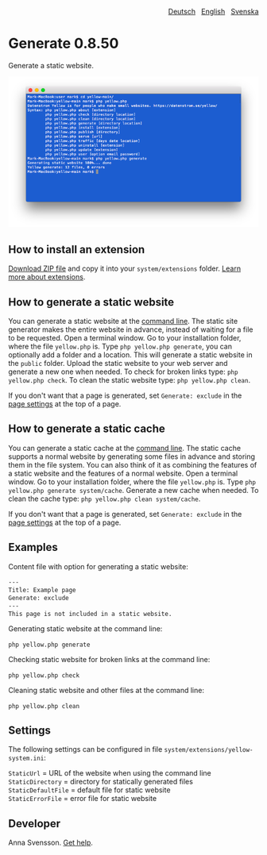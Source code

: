 <p align="right"><a href="README-de.md">Deutsch</a> &nbsp; <a href="README.md">English</a> &nbsp; <a href="README-sv.md">Svenska</a></p>

# Generate 0.8.50

Generate a static website.

<p align="center"><img src="static-screenshot.png?raw=true" alt="Screenshot"></p>

## How to install an extension

[Download ZIP file](https://github.com/annaesvensson/yellow-generate/archive/main.zip) and copy it into your `system/extensions` folder. [Learn more about extensions](https://github.com/annaesvensson/yellow-update).

## How to generate a static website

You can generate a static website at the [command line](https://github.com/annaesvensson/yellow-core). The static site generator makes the entire website in advance, instead of waiting for a file to be requested. Open a terminal window. Go to your installation folder, where the file `yellow.php` is. Type `php yellow.php generate`, you can optionally add a folder and a location. This will generate a static website in the `public` folder. Upload the static website to your web server and generate a new one when needed. To check for broken links type: `php yellow.php check`. To clean the static website type: `php yellow.php clean`.

If you don't want that a page is generated, set `Generate: exclude` in the [page settings](https://github.com/annaesvensson/yellow-core#settings-page) at the top of a page.

## How to generate a static cache

You can generate a static cache at the [command line](https://github.com/annaesvensson/yellow-core). The static cache supports a normal website by generating some files in advance and storing them in the file system. You can also think of it as combining the features of a static website and the features of a normal website. Open a terminal window. Go to your installation folder, where the file `yellow.php` is. Type `php yellow.php generate system/cache`. Generate a new cache when needed. To clean the cache type: `php yellow.php clean system/cache`.

If you don't want that a page is generated, set `Generate: exclude` in the [page settings](https://github.com/annaesvensson/yellow-core#settings-page) at the top of a page.

## Examples

Content file with option for generating a static website:

    ---
    Title: Example page
    Generate: exclude
    ---
    This page is not included in a static website.

Generating static website at the command line:

`php yellow.php generate`  

Checking static website for broken links at the command line:

`php yellow.php check`  

Cleaning static website and other files at the command line:

`php yellow.php clean`  

## Settings

The following settings can be configured in file `system/extensions/yellow-system.ini`:

`StaticUrl` = URL of the website when using the command line  
`StaticDirectory` = directory for statically generated files  
`StaticDefaultFile` = default file for static website  
`StaticErrorFile` = error file for static website  

## Developer

Anna Svensson. [Get help](https://datenstrom.se/yellow/help/).
